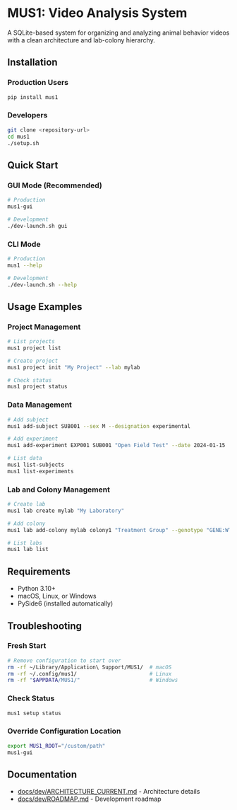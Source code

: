 # MUS1: Video Analysis System

A SQLite-based system for organizing and analyzing animal behavior videos with a clean architecture and lab-colony hierarchy.

## Installation

### Production Users
```bash
pip install mus1
```

### Developers
```bash
git clone <repository-url>
cd mus1
./setup.sh
```

## Quick Start

### GUI Mode (Recommended)
```bash
# Production
mus1-gui

# Development
./dev-launch.sh gui
```

### CLI Mode
```bash
# Production
mus1 --help

# Development
./dev-launch.sh --help
```

## Usage Examples

### Project Management
```bash
# List projects
mus1 project list

# Create project
mus1 project init "My Project" --lab mylab

# Check status
mus1 project status
```

### Data Management
```bash
# Add subject
mus1 add-subject SUB001 --sex M --designation experimental

# Add experiment
mus1 add-experiment EXP001 SUB001 "Open Field Test" --date 2024-01-15

# List data
mus1 list-subjects
mus1 list-experiments
```

### Lab and Colony Management
```bash
# Create lab
mus1 lab create mylab "My Laboratory"

# Add colony
mus1 lab add-colony mylab colony1 "Treatment Group" --genotype "GENE:WT"

# List labs
mus1 lab list
```

## Requirements

- Python 3.10+
- macOS, Linux, or Windows
- PySide6 (installed automatically)

## Troubleshooting

### Fresh Start
```bash
# Remove configuration to start over
rm -rf ~/Library/Application\ Support/MUS1/  # macOS
rm -rf ~/.config/mus1/                       # Linux
rm -rf "$APPDATA/MUS1/"                      # Windows
```

### Check Status
```bash
mus1 setup status
```

### Override Configuration Location
```bash
export MUS1_ROOT="/custom/path"
mus1-gui
```

## Documentation

- [docs/dev/ARCHITECTURE_CURRENT.md](docs/dev/ARCHITECTURE_CURRENT.md) - Architecture details
- [docs/dev/ROADMAP.md](docs/dev/ROADMAP.md) - Development roadmap
